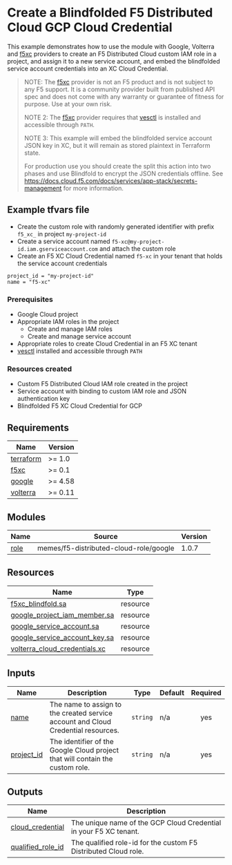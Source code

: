 # Create a Blindfolded F5 Distributed Cloud GCP Cloud Credential

This example demonstrates how to use the module with Google, Volterra and [f5xc] providers
to create an F5 Distributed Cloud custom IAM role in a project, and assign it to
a new service account, and embed the blindfolded service account credentials into an XC Cloud
Credential.

> NOTE: The [f5xc](https://registry.terraform.io/providers/memes/f5xc/latest/docs) provider is not an F5 product and is not subject to any F5 support.
> It is a community provider built from published API spec and does not come with any warranty or guarantee of fitness for purpose. Use at your own risk.
>
> NOTE 2: The [f5xc] provider requires that [vesctl] is installed and accessible through `PATH`.
>
> NOTE 3: This example will embed the blindfolded service account JSON key in
> XC, but it will remain as stored plaintext in Terraform state.
>
> For production use you should create the split this action into
> two phases and use Blindfold to encrypt the JSON credentials offline.
> See https://docs.cloud.f5.com/docs/services/app-stack/secrets-management for
> more information.

## Example tfvars file

* Create the custom role with randomly generated identifier with prefix `f5_xc_` in project `my-project-id`
* Create a service account named `f5-xc@my-project-id.iam.gserviceaccount.com`
  and attach the custom role
* Create an F5 XC Cloud Credential named `f5-xc` in your tenant that holds the
  service account credentials

<!-- spell-checker: disable -->
```hcl
project_id = "my-project-id"
name = "f5-xc"
```
<!-- spell-checker: enable -->

### Prerequisites

* Google Cloud project
* Appropriate IAM roles in the project
  * Create and manage IAM roles
  * Create and manage service account
* Appropriate roles to create Cloud Credential in an F5 XC tenant
* [vesctl] installed and accessible through `PATH`

### Resources created

* Custom F5 Distributed Cloud IAM role created in the project
* Service account with binding to custom IAM role and JSON authentication key
* Blindfolded F5 XC Cloud Credential for GCP

<!-- markdownlint-disable MD033 MD034-->
<!-- BEGINNING OF PRE-COMMIT-TERRAFORM DOCS HOOK -->
## Requirements

| Name | Version |
|------|---------|
| <a name="requirement_terraform"></a> [terraform](#requirement\_terraform) | >= 1.0 |
| <a name="requirement_f5xc"></a> [f5xc](#requirement\_f5xc) | >= 0.1 |
| <a name="requirement_google"></a> [google](#requirement\_google) | >= 4.58 |
| <a name="requirement_volterra"></a> [volterra](#requirement\_volterra) | >= 0.11 |

## Modules

| Name | Source | Version |
|------|--------|---------|
| <a name="module_role"></a> [role](#module\_role) | memes/f5-distributed-cloud-role/google | 1.0.7 |

## Resources

| Name | Type |
|------|------|
| [f5xc_blindfold.sa](https://registry.terraform.io/providers/memes/f5xc/latest/docs/resources/blindfold) | resource |
| [google_project_iam_member.sa](https://registry.terraform.io/providers/hashicorp/google/latest/docs/resources/project_iam_member) | resource |
| [google_service_account.sa](https://registry.terraform.io/providers/hashicorp/google/latest/docs/resources/service_account) | resource |
| [google_service_account_key.sa](https://registry.terraform.io/providers/hashicorp/google/latest/docs/resources/service_account_key) | resource |
| [volterra_cloud_credentials.xc](https://registry.terraform.io/providers/volterraedge/volterra/latest/docs/resources/cloud_credentials) | resource |

## Inputs

| Name | Description | Type | Default | Required |
|------|-------------|------|---------|:--------:|
| <a name="input_name"></a> [name](#input\_name) | The name to assign to the created service account and Cloud Credential resources. | `string` | n/a | yes |
| <a name="input_project_id"></a> [project\_id](#input\_project\_id) | The identifier of the Google Cloud project that will contain the custom role. | `string` | n/a | yes |

## Outputs

| Name | Description |
|------|-------------|
| <a name="output_cloud_credential"></a> [cloud\_credential](#output\_cloud\_credential) | The unique name of the GCP Cloud Credential in your F5 XC tenant. |
| <a name="output_qualified_role_id"></a> [qualified\_role\_id](#output\_qualified\_role\_id) | The qualified role-id for the custom F5 Distributed Cloud role. |
<!-- END OF PRE-COMMIT-TERRAFORM DOCS HOOK -->
<!-- markdownlint-enable MD033 MD034 -->

[f5xc]: https://registry.terraform.io/providers/memes/f5xc/latest/docs
[vesctl]: https://gitlab.com/volterra.io/vesctl/blob/main/README.md
